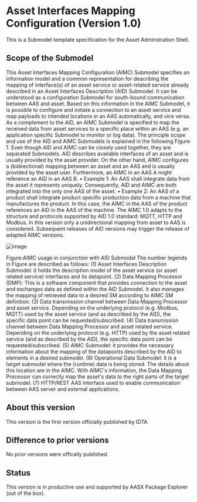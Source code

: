 # Asset Interfaces Mapping Configuration (Version 1.0) 

This is a Submodel template specification for the Asset Adminstration Shell.

## Scope of the Submodel 

This Asset Interfaces Mapping Configuration (AIMC) Submodel specifies an information model and a 
common representation for describing the mapping of interface(s) of an asset service or asset-related 
service already described in an Asset Interfaces Description (AID) Submodel. It can be understood as a 
configuration Submodel for south-bound communication between AAS and asset. Based on this information 
in the AIMC Submodel, it is possible to configure and initiate a connection to an asset service and map 
payloads to intended locations in an AAS automatically, and vice versa. 
As a complement to the AID, an AIMC Submodel is specified to map the received data from asset services to 
a specific place within an AAS (e.g. an application specific Submodel to monitor or log data). The principle 
scope and use of the AID and AIMC Submodels is explained in the following Figure 1.
Even though AID and AIMC can be closely used together, they are separated Submodels. AID describes 
available interfaces of an asset and is usually provided by the asset provider. On the other hand, AIMC 
configures a (bidirectional) mapping between an asset and an AAS and is usually provided by the asset 
user. Furthermore, an AIMC in an AAS A might reference an AID in an AAS B.
• Example 1: An AAS shall integrate data from the asset it represents uniquely. Consequently, AID 
and AIMC are both integrated into the only one AAS of the asset.
• Example 2: An AAS of a product shall integrate product specific production data from a machine that 
manufactures the product. In this case, the AIMC in the AAS of the product references an AID in the 
AAS of the machine.
The AIMC 1.0 adapts to the structure and protocols supported by AID 1.0 standard: MQTT, HTTP and 
Modbus. In this version only a unidirectional mapping from asset to AAS is considered. Subsequent releases 
of AID versions may trigger the release of adapted AIMC versions.

![image](https://github.com/admin-shell-io/submodel-templates/assets/111876087/13b8b6c0-f2bb-4b64-bc10-d3bae3f2a517)

Figure:AIMC usage in conjunction with AID Submodel
The number legends in Figure are described as follows:
(1) Asset Interfaces Description Submodel: it holds the description model of the asset service (or asset 
related service) interfaces and its datapoint.
(2) Data Mapping Processor (DMP): This is a software component that provides connection to the asset 
and exchanges data as defined within the AID Submodel. It also manages the mapping of retrieved 
data to a desired SM according to AIMC SM definition.
(3) Data transmission channel between Data Mapping Processor and asset service. Depending on the 
underlying protocol (e.g. Modbus, MQTT) used by the asset service (and as described by the AID), 
the specific data point can be requested/subscribed.
(4) Data transmission channel between Data Mapping Processor and asset related service. Depending 
on the underlying protocol (e.g. HTTP) used by the asset related service (and as described by the 
AID), the specific data point can be requested/subscribed.
(5) AIMC Submodel: it provides the necessary information about the mapping of the datapoints 
described by the AID to elements in a desired submodel.
(6) Operational Data Submodel: it is a target submodel where the (runtime) data is being stored. The 
details about this location are in the AIMC. With AIMC's information, the Data Mapping Processor 
can correctly map the asset's data to the right parts of the target submodel.
(7) HTTP/REST AAS Interface used to enable communication between AAS server and external 
applications.

## About this version

This version is the first version officially published by IDTA 


## Difference to prior versions

No prior versions were offically published.

## Status

This version is in productive use and supported by AASX Package Explorer (out of the box).




